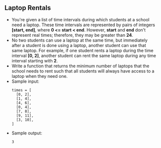 ## Laptop Rentals

- You're given a list of time intervals during which students at a school need a laptop. These time intervals are represented by pairs of integers **[start, end]**, where **0 <= start < end**. However, **start** and **end** don't represent real times; therefore, they may be greater than **24**.
- No two students can use a laptop at the same time, but immediately after a student is done using a laptop, another student can use that same laptop. For example, if one student rents a laptop during the time interval **[0, 2]**, another student can rent the same laptop during any time interval starting with **2**.
- Write a function that returns the minimum number of laptops that the school needs to rent such that all students will always have access to a laptop when they need one.
- Sample input:
  ~~~
  times = [ 
    [0, 2], 
    [1, 4], 
    [4, 6], 
    [0, 4], 
    [7, 8], 
    [9, 11], 
    [3, 10],
  ]
  ~~~
- Sample output:
  ~~~
  3
  ~~~
